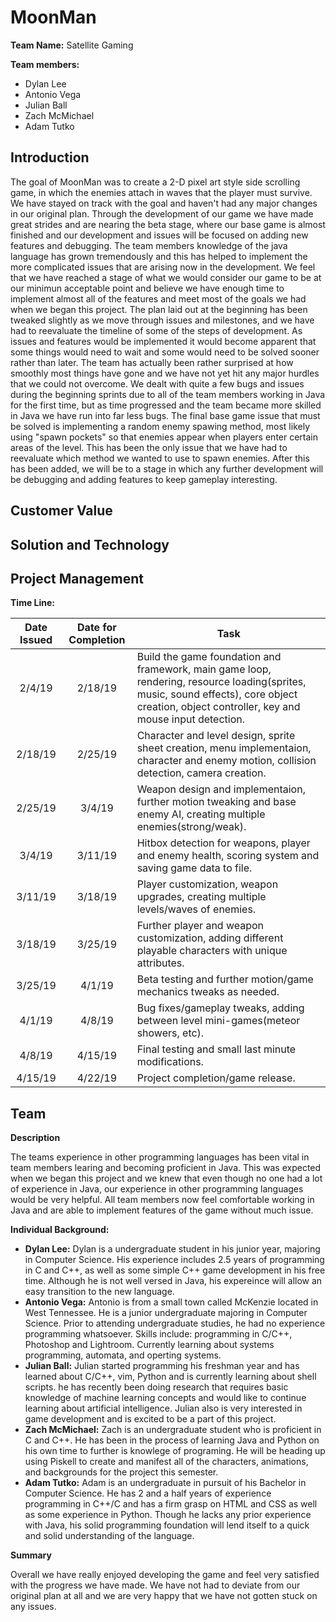 # MoonMan
**Team Name:** Satellite Gaming

**Team members:**
- Dylan Lee
- Antonio Vega
- Julian Ball
- Zach McMichael
- Adam Tutko

## Introduction
  The goal of MoonMan was to create a 2-D pixel art style side scrolling game, in which the enemies attach in waves that the player must survive. We have stayed on track with the goal and haven't had any major changes in our original plan. Through the development of our game we have made great strides and are nearing the beta stage, where our base game is almost finished and our development and issues will be focused on adding new features and debugging. The team members knowledge of the java language has grown tremendously and this has helped to implement the more complicated issues that are arising now in the development. We feel that we have reached a stage of what we would consider our game to be at our minimun acceptable point and believe we have enough time to implement almost all of the features and meet most of the goals we had when we began this project. The plan laid out at the beginning has been tweaked slightly as we move through issues and milestones, and we have had to reevaluate the timeline of some of the steps of development. As issues and features would be implemented it would become apparent that some things would need to wait and some would need to be solved sooner rather than later. 
  The team has actually been rather surprised at how smoothly most things have gone and we have not yet hit any major hurdles that we could not overcome. We dealt with quite a few bugs and issues during the beginning sprints due to all of the team members working in Java for the first time, but as time progressed and the team became more skilled in Java we have run into far less bugs.
  The final base game issue that must be solved is implementing a random enemy spawing method, most likely using "spawn pockets" so that enemies appear when players enter certain areas of the level. This has been the only issue that we have had to reevaluate which method we wanted to use to spawn enemies. 
  After this has been added, we will be to a stage in which any further development will be debugging and adding features to keep gameplay interesting. 

## Customer Value
  


## Solution and Technology
   


## Project Management 
  
  
  **Time Line:**
  
  | Date Issued | Date for Completion | Task |
  | :---: | :---: | --- |
  | 2/4/19 | 2/18/19 | Build the game foundation and framework, main game loop, rendering, resource loading(sprites, music, sound effects), core object creation, object controller, key and mouse input detection. |
  | 2/18/19 | 2/25/19 | Character and level design, sprite sheet creation, menu implementaion, character and enemy motion, collision detection, camera creation. |
  | 2/25/19 | 3/4/19 | Weapon design and implementaion, further motion tweaking and base enemy AI, creating multiple enemies(strong/weak). |
  | 3/4/19 | 3/11/19 | Hitbox detection for weapons, player and enemy health, scoring system and saving game data to file. |
  | 3/11/19 | 3/18/19 | Player customization, weapon upgrades, creating multiple levels/waves of enemies. |
  | 3/18/19 | 3/25/19 | Further player and weapon customization, adding different playable characters with unique attributes. |
  | 3/25/19 | 4/1/19 | Beta testing and further motion/game mechanics tweaks as needed. |
  | 4/1/19 | 4/8/19 | Bug fixes/gameplay tweaks, adding between level mini-games(meteor showers, etc). |
  | 4/8/19 | 4/15/19 | Final testing and small last minute modifications. |
  | 4/15/19 | 4/22/19 | Project completion/game release. |
    

## Team
**Description**

The teams experience in other programming languages has been vital in team members learing and becoming proficient in Java. This was expected when we began this project and we knew that even though no one had a lot of experience in Java, our experience in other programming languages would be very helpful. All team members now feel comfortable working in Java and are able to implement features of the game without much issue. 

**Individual Background:** 
- **Dylan Lee:** Dylan is a undergraduate student in his junior year, majoring in Computer Science. His experience includes 2.5 years of programming in C and C++, as well as some simple C++ game development in his free time. Although he is not well versed in Java, his expereince will allow an easy transition to the new language.   
- **Antonio Vega:** Antonio is from a small town called McKenzie located in West Tennessee. He is a junior undergraduate majoring in Computer Science. Prior to attending undergraduate studies, he had no experience programming whatsoever. Skills include: programming in C/C++, Photoshop and Lightroom. Currently learning about systems programming, automata, and operting systems.
- **Julian Ball:** Julian started programming his freshman year and has learned about C/C++, vim, Python and is currently learning about shell scripts. he has recently been doing research that requires basic knowledge of machine learning concepts and would like to continue learning about artificial intelligence. Julian also is very interested in game development and is excited to be a part of this project.
- **Zach McMichael:** Zach is an undergraduate student who is proficient in C and C++. He has been in the process of learning Java and Python on his own time to further is knowlege of programing. He will be heading up using Piskell to create and manifest all of the characters, animations, and backgrounds for the project this semester. 
- **Adam Tutko:** Adam is an undergraduate in pursuit of his Bachelor in Computer Science. He has 2 and a half years of experience programming in C++/C and has a firm grasp on HTML and CSS as well as some experience in Python. Though he lacks any prior experience with Java, his solid programming foundation will lend itself to a quick and solid understanding of the language.

**Summary**

Overall we have really enjoyed developing the game and feel very satisfied with the progress we have made. We have not had to deviate from our original plan at all and we are very happy that we have not gotten stuck on any issues. 
